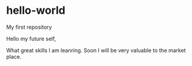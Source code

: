 # hello-world
My first repository

Hello my future self,

What great skills I am leanring. Soon I will be very valuable to the market place. 
